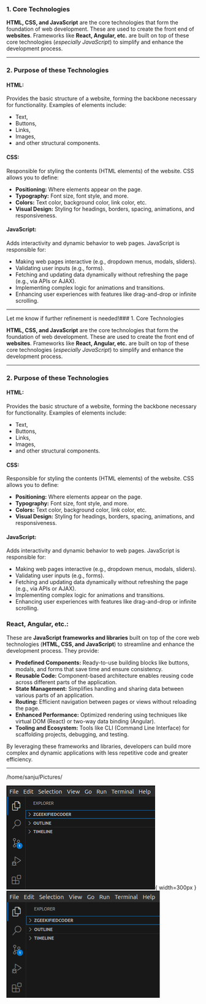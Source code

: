 ### 1. Core Technologies

**HTML, CSS, and JavaScript** are the core technologies that form the foundation of web development. These are used to create the front end of **websites**. Frameworks like **React, Angular, etc.** are built on top of these core technologies (*especially JavaScript*) to simplify and enhance the development process.

---

### 2. Purpose of these Technologies  

#### **HTML:**  
Provides the basic structure of a website, forming the backbone necessary for functionality. Examples of elements include:  
- Text,  
- Buttons,  
- Links,  
- Images,  
- and other structural components.

#### **CSS:**  
Responsible for styling the contents (HTML elements) of the website. CSS allows you to define:  
- **Positioning:** Where elements appear on the page.  
- **Typography:** Font size, font style, and more.  
- **Colors:** Text color, background color, link color, etc.  
- **Visual Design:** Styling for headings, borders, spacing, animations, and responsiveness.  

#### **JavaScript:**  
Adds interactivity and dynamic behavior to web pages. JavaScript is responsible for:  
- Making web pages interactive (e.g., dropdown menus, modals, sliders).  
- Validating user inputs (e.g., forms).  
- Fetching and updating data dynamically without refreshing the page (e.g., via APIs or AJAX).  
- Implementing complex logic for animations and transitions.  
- Enhancing user experiences with features like drag-and-drop or infinite scrolling.  

--- 

Let me know if further refinement is needed!### 1. Core Technologies

**HTML, CSS, and JavaScript** are the core technologies that form the foundation of web development. These are used to create the front end of **websites**. Frameworks like **React, Angular, etc.** are built on top of these core technologies (*especially JavaScript*) to simplify and enhance the development process.

---

### 2. Purpose of these Technologies  

#### **HTML:**  
Provides the basic structure of a website, forming the backbone necessary for functionality. Examples of elements include:  
- Text,  
- Buttons,  
- Links,  
- Images,  
- and other structural components.

#### **CSS:**  
Responsible for styling the contents (HTML elements) of the website. CSS allows you to define:  
- **Positioning:** Where elements appear on the page.  
- **Typography:** Font size, font style, and more.  
- **Colors:** Text color, background color, link color, etc.  
- **Visual Design:** Styling for headings, borders, spacing, animations, and responsiveness.  

#### **JavaScript:**  
Adds interactivity and dynamic behavior to web pages. JavaScript is responsible for:  
- Making web pages interactive (e.g., dropdown menus, modals, sliders).  
- Validating user inputs (e.g., forms).  
- Fetching and updating data dynamically without refreshing the page (e.g., via APIs or AJAX).  
- Implementing complex logic for animations and transitions.  
- Enhancing user experiences with features like drag-and-drop or infinite scrolling.  

### **React, Angular, etc.:**

These are **JavaScript frameworks and libraries** built on top of the core web technologies (**HTML, CSS, and JavaScript**) to streamline and enhance the development process. They provide:  

- **Predefined Components:** Ready-to-use building blocks like buttons, modals, and forms that save time and ensure consistency.  
- **Reusable Code:** Component-based architecture enables reusing code across different parts of the application.  
- **State Management:** Simplifies handling and sharing data between various parts of an application.  
- **Routing:** Efficient navigation between pages or views without reloading the page.  
- **Enhanced Performance:** Optimized rendering using techniques like virtual DOM (React) or two-way data binding (Angular).  
- **Tooling and Ecosystem:** Tools like CLI (Command Line Interface) for scaffolding projects, debugging, and testing.

By leveraging these frameworks and libraries, developers can build more complex and dynamic applications with less repetitive code and greater efficiency.

--- 

/home/sanju/Pictures/

![My Image](./images/image.png){ width=300px }<img src="./images/image.png" alt="My Image" style="width:400px;height:auto;">

